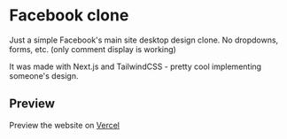 # Facebook clone

Just a simple Facebook's main site desktop design clone. No dropdowns, forms, etc. (only comment display is working)

It was made with Next.js and TailwindCSS - pretty cool implementing someone's design.

## Preview

Preview the website on [Vercel](https://facebook-clone-kohl.vercel.app/)

